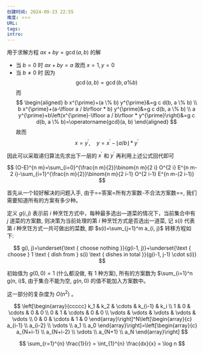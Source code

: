 ```yaml
---
创建时间: 2024-09-23 22:55
难度: ⭐️⭐️⭐️
URL: 
tags: 
intro:
---
```

用于求解方程 $a x+b y=\operatorname{gcd}(a, b)$ 的解
- 当 $b=0$ 时 $a x+b y=a$ 故而 $x=1, y=0$
- 当 $b \neq 0$ 时
因为
$$
\operatorname{gcd}(a, b)=\operatorname{gcd}(b, a \% b)
$$
而
$$
\begin{aligned}
b x^{\prime}+(a \% b) y^{\prime}&=g c d(b, a \% b) \\
b x^{\prime}+(a-\lfloor a / b\rfloor * b) y^{\prime}&=g c d(b, a \% b) \\
a y^{\prime}+b\left(x^{\prime}-\lfloor a / b\rfloor * y^{\prime}\right)&=g c d(b, a \% b)=\operatorname{gcd}(a, b)
\end{aligned}
$$
故而
$$
x=y^{\prime}, \quad y=x^{\prime}-\lfloor a / b\rfloor * y^{\prime}
$$

因此可以采取递归算法先求出下一层的 $x^{\prime}$ 和 $y^{\prime}$ 再利用上述公式回代即可


$$
(O-E)^{n m}=\sum_{i=0}^{\frac{n m}{2}}\binom{n m}{2 i} O^{2 i} E^{n m-2 i}-\sum_{i=1}^{\frac{n m}{2}}\binom{n m}{2 i-1} O^{2 i-1} E^{n m-(2 i-1)}
$$

首先从一个较好解决的问题入手, 由于==答案=所有方案数-不合法方案数==, 我们需要知道所有的方案有多少种。

定义 $g(i, j)$ 表示前 $i$ 种烹饪方式中，每种最多选出—道菜的情况下，当前集合中有 $j$ 道菜的方案数, 则决策为当前处理的第 $i$ 种烹饪方式是否选出一道菜, 记 $s(i)$ 代表第 $i$ 种烹饪方式一共可做出的菜数, 即 $s(i)=\sum_{j=1}^m a_{i, j}$ 转移方程如下:

$$
g(i, j)=\underset{\text { choose nothing }}{g(i-1, j)}+\underset{\text { choose } 1 \text { dish from } s(i) \text { dishes in total }}{g(i-1, j-1) \cdot s(i)}
$$


初始值为 $g(0,0)=1$ (什么都没做, 有 1 种方案), 所有的方案数为 $\sum_{i=1}^n g(n, i)$, 由于集合不能为空, $g(n, 0)$ 的值不能加入方案数中。

这一部分的复杂度为 $O\left(n^2\right)$ 。

$$
\left[\begin{array}{ccccc}
k_1 & k_2 & \cdots & k_{i-1} & k_i \\
1 & 0 & \cdots & 0 & 0 \\
0 & 1 & \cdots & 0 & 0 \\
\vdots & \vdots & \vdots & \vdots & \vdots \\
0 & 0 & \cdots & 1 & 0
\end{array}\right]^N\left[\begin{array}{c}
a_{i-1} \\
a_{i-2} \\
\vdots \\
a_1 \\
a_0
\end{array}\right]=\left[\begin{array}{c}
a_{N+i-1} \\
a_{N+i-2} \\
\vdots \\
a_{N+1} \\
a_N
\end{array}\right]
$$

$$
\sum_{r=1}^{n} \frac{1}{r} = \int_{1}^{n} \frac{dx}{x} = \log n
$$
